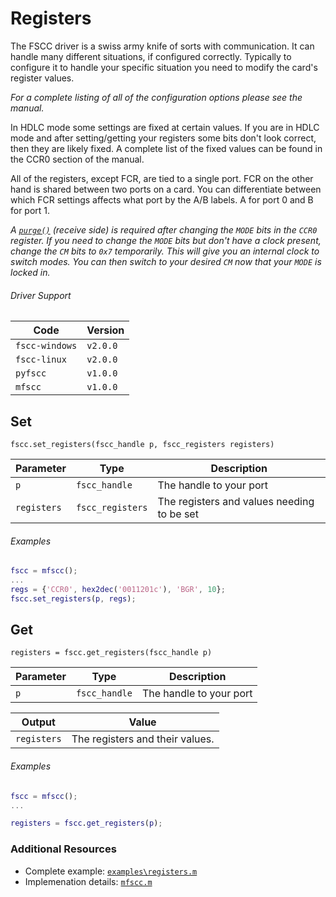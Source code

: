 # Registers

The FSCC driver is a swiss army knife of sorts with communication. It can
handle many different situations, if configured correctly. Typically to
configure it to handle your specific situation you need to modify the card's
register values.

_For a complete listing of all of the configuration options please see the 
manual._

In HDLC mode some settings are fixed at certain values. If you are in
HDLC mode and after setting/getting your registers some bits don't look correct,
then they are likely fixed. A complete list of the fixed values can be found in 
the CCR0 section of the manual.

All of the registers, except FCR, are tied to a single port. FCR on the other hand 
is shared between two ports on a card. You can differentiate between which FCR 
settings affects what port by the A/B labels. A for port 0 and B for port 1.

_A [`purge()`](https://github.com/commtech/mfscc/blob/master/docs/purge.md) (receive side)
is required after changing the `MODE` bits in the `CCR0` register. If you need to change
the `MODE` bits but don't have a clock present, change the `CM` bits to `0x7` temporarily. This will give 
you an internal clock to switch modes. You can then switch to your desired `CM` now that your `MODE` is 
locked in._

###### Driver Support
| Code           | Version
| -------------- | --------
| `fscc-windows` | `v2.0.0` 
| `fscc-linux`   | `v2.0.0` 
| `pyfscc`       | `v1.0.0`
| `mfscc`        | `v1.0.0`


## Set
```fscc.set_registers(fscc_handle p, fscc_registers registers)```

| Parameter      | Type             | Description
| -------------- | ---------------- | -------------------------------------------
| `p`            | `fscc_handle`    | The handle to your port
| `registers`    | `fscc_registers` | The registers and values needing to be set

###### Examples
```MATLAB
fscc = mfscc();
...
regs = {'CCR0', hex2dec('0011201c'), 'BGR', 10};
fscc.set_registers(p, regs);
```


## Get
```registers = fscc.get_registers(fscc_handle p)```

| Parameter      | Type             | Description
| -------------- | ---------------- | -------------------------
| `p`            | `fscc_handle`    | The handle to your port

| Output         | Value
| -------------- | -------------------------------
| `registers`    | The registers and their values.

###### Examples
```MATLAB
fscc = mfscc();
...

registers = fscc.get_registers(p);
```


### Additional Resources
- Complete example: [`examples\registers.m`](https://github.com/commtech/mfscc/blob/master/examples/registers.m)
- Implemenation details: [`mfscc.m`](https://github.com/commtech/mfscc/blob/master/mfscc.m)
